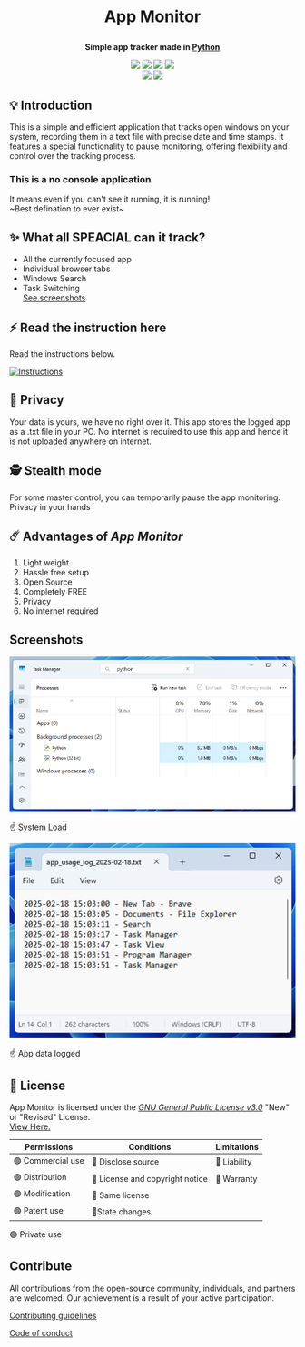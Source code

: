 # <p align="center">**App Monitor**</p>
<h4 align="center" style="margin: 0 auto 0 auto;">Simple app tracker made in <a href='https://www.python.org'>Python</a></h4>
<p align="center">
  <img src="https://img.shields.io/github/last-commit/aneeshshukla/app_monitor">
  <img src="https://img.shields.io/github/contributors/aneeshshukla/app_monitor">
  <img src="https://img.shields.io/github/issues/aneeshshukla/app_monitor?label=issues">
  <img src="https://img.shields.io/github/stars/aneeshshukla/app_monitor"> <br>
  <img src="https://img.shields.io/badge/contributions-welcome-brightgreen?logo=github">
  <a href="https://github.com/aneeshshukla/app_monitor/blob/main/LICENSE"><img src="https://img.shields.io/badge/License-GPLv3-blue.svg"></a>


  <!-- img src="https://img.shields.io/website?url=https%3A%2F%2Fhopfpscotch.io&logo=hoppscotch" -->
  <!-- img src="https://img.shields.io/badge/chat-Discord-7289DA?logo=discord&logoColor=white" -->
</p>

## 💡 Introduction
This is a simple and efficient application that tracks open windows on your system, recording them in a text file with precise date and time stamps. It features a special functionality to pause monitoring, offering flexibility and control over the tracking process.

### This is a no console application
It means even if you can't see it running, it is running!<br/>~Best defination to ever exist~

## ✨ What all SPEACIAL can it track?
- All the currently focused app
- Individual browser tabs
- Windows Search
- Task Switching
<br/>[See screenshots](#screenshots)
## ⚡️ Read the instruction here
Read the instructions below.

<a href="/docs/INSTRUCTION.md" target="_blank"><img src="https://user-images.githubusercontent.com/42001064/196041925-64f81f75-8bee-42ac-a234-a93339bc8cdc.png" alt="Instructions" width="180px" ></a>
## 🔏 Privacy
Your data is yours, we have no right over it.
This app stores the logged app as a .txt file in your PC. No internet is required to use this app and hence it is not uploaded anywhere on internet.
## 🕵️ Stealth mode
For some master control, you can temporarily pause the app monitoring. Privacy in your hands
## ☄️ Advantages of *App Monitor*
1. Light weight
2. Hassle free setup
3. Open Source
4. Completely FREE
5. Privacy
6. No internet required

## Screenshots
![task manager](https://github.com/aneeshshukla/app_monitor/blob/main/docs/images/task%20manager.png)

☝️ System Load

![notepad](https://github.com/aneeshshukla/app_monitor/blob/main/docs/images/notepad.png)

☝️ App data logged

## 📄 License
<!--- If you're not sure which open license to use see https://choosealicense.com/--->

App Monitor is licensed under the <ins>*GNU General Public License v3.0*</ins> "New" or "Revised" License.  
[View Here.](https://github.com/aneeshshukla/app_monitor/blob/main/LICENSE)

| Permissions | Conditions | Limitations
| --- | --- | ---
🟢 Commercial use | 🔵 Disclose source | 🔴 Liability
🟢 Distribution   | 🔵 License and copyright notice  | 🔴 Warranty
🟢 Modification  |  🔵 Same license
🟢 Patent use  |  🔵State changes
🟢 Private use

## Contribute

All contributions from the open-source community, individuals, and partners are welcomed. Our achievement is a result of your active participation.

[Contributing guidelines](docs/CONTRIBUTING.md)

[Code of conduct](CODE_OF_CONDUCT.md)

